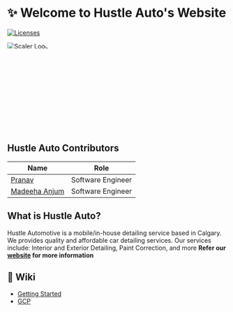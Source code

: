 # :sparkles: Welcome to Hustle Auto's Website

[![Licenses](https://img.shields.io/github/license/Hustle-Auto/hustle-auto-main)](https://github.com/Hustle-Auto/hustle-auto-main/blob/main/MIT-LICENSE.txt)
  <div style="flex: 1;">
   <div style="height: 200px; width: 100%;">
      <img src="https://media.tenor.com/MYOUqnV-uGMAAAAd/scaler-create-impact" style="clip-path: polygon(0 0, 80% 0, 100% 80%, 0 80%);" alt="Scaler Logo">
   </div>

## Hustle Auto Contributors

| Name | Role |
| --- | --- |
| [Pranav](https://github.com/PranavB6) | Software Engineer  |
| [Madeeha Anjum](https://github.com/Madeeha-Anjum) | Software Engineer  |

## What is Hustle Auto?

Hustle Automotive is a mobile/in-house detailing service based in Calgary. We provides quality and affordable car detailing services. Our services include: Interior and Exterior Detailing, Paint Correction, and more
**Refer our [website](https://hustleauto.ca/) for more information**

## :book: Wiki

- [Getting Started](https://github.com/Hustle-Auto/hustle-auto-main/wiki/Getting-Started-on-Local-Development)
- [GCP](https://github.com/Hustle-Auto/hustle-auto-main/wiki/How-to-Setup-GCP-Storage-Bucket)
